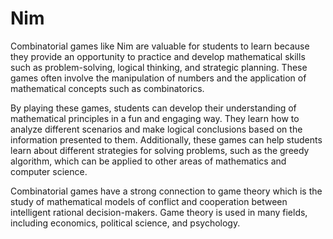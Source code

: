 # Nim

Combinatorial games like Nim are valuable for students to learn
because they provide an opportunity to practice and develop
mathematical skills such as problem-solving, logical thinking, and
strategic planning. These games often involve the manipulation of
numbers and the application of mathematical concepts such as
combinatorics.

By playing these games, students can develop their understanding of
mathematical principles in a fun and engaging way. They learn how to
analyze different scenarios and make logical conclusions based on the
information presented to them. Additionally, these games can help
students learn about different strategies for solving problems, such
as the greedy algorithm, which can be applied to other areas of
mathematics and computer science.

Combinatorial games have a strong connection to game theory which is
the study of mathematical models of conflict and cooperation between
intelligent rational decision-makers. Game theory is used in many
fields, including economics, political science, and
psychology. 
